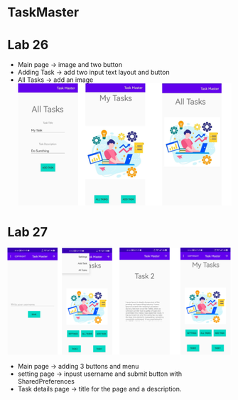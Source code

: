# TaskMaster
# Lab 26
- Main page -> image and two button
- Adding Task -> add two input text layout and button
- All Tasks -> add an image
![Lab 26](screenshots/Lab26.jpg)
# Lab 27
![Lab 26](screenshots/Lab27.jpg)
- Main page -> adding 3 buttons and menu
- setting page -> inpust username and submit button with SharedPreferences
- Task details page ->  title for the page and a description.
